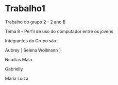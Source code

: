 # Trabalho1

Trabalho do grupo 2 - 2 ano B

Tema 8 - Perfil de uso do computador entre os jovens

Integrantes do Grupo são :


Aubrey [ Selena Wollmann ]

Nicollas Maia

Gabrielly

Maria Luiza

